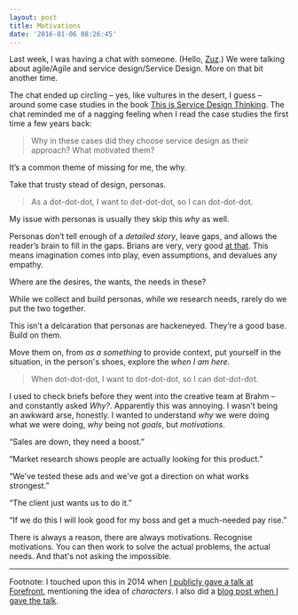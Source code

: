 ```yaml
---
layout: post
title: Motivations
date: '2016-01-06 08:26:45'
---
```


Last week, I was having a chat with someone. (Hello, [Zuz](http://www.twitter.com/techforevil).) We were talking about agile/Agile and service design/Service Design. More on that bit another time.

The chat ended up circling – yes, like vultures in the desert, I guess – around some case studies in the book [This is Service Design Thinking](http://www.amazon.co.uk/This-Service-Design-Thinking-Basics/dp/906369279X). The chat reminded me of a nagging feeling when I read the case studies the first time a few years back: 

> Why in these cases did they choose service design as their approach? What motivated them?

It’s a common theme of missing for me, the why.

Take that trusty stead of design, personas.

> As a dot-dot-dot, I want to dot-dot-dot, so I can dot-dot-dot.

My issue with personas is usually they skip this *why* as well.

Personas don’t tell enough of a *detailed story*, leave gaps, and allows the reader’s brain to fill in the gaps. Brians are very, very good [at that](https://en.wikipedia.org/wiki/Filling-in). This means imagination comes into play, even assumptions, and devalues any empathy.

Where are the desires, the wants, the needs in these?

While we collect and build personas, while we research needs, rarely do we put the two together.

This isn’t a delcaration that personas are hackeneyed. They’re a good base. Build on them.

Move them on, from *as a something* to provide context, put yourself in the situation, in the person's shoes, explore the *when I am here*.

> When dot-dot-dot, I want to dot-dot-dot, so I can dot-dot-dot.

I used to check briefs before they went into the creative team at Brahm – and constantly asked *Why?*. Apparently this was annoying. I wasn’t being an awkward arse, honestly. I wanted to understand *why* we were doing what we were doing, *why* being not *goals*, but *motivations*.

“Sales are down, they need a boost.”

“Market research shows people are actually looking for this product.”

“We've tested these ads and we've got a direction on what works strongest.”

“The client just wants us to do it.”

“If we do this I will look good for my boss and get a much-needed pay rise.”

There is always a reason, there are always motivations. Recognise motivations. You can then work to solve the actual problems, the actual needs. And that's not asking the impossible.

---

Footnote: I touched upon this in 2014 when [I publicly gave a talk at Forefront](https://speakerdeck.com/idlesi/you-say-persona-i-say-person-ah), mentioning the idea of *characters*. I also did a [blog post when I gave the talk](/forefront-leeds-november-2014-reeves-rosser/).